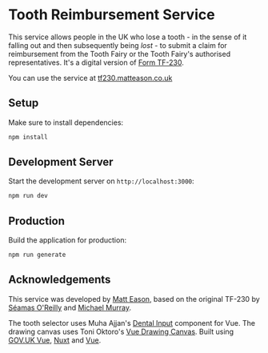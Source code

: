 # Tooth Reimbursement Service

This service allows people in the UK who lose a tooth - in the sense of it falling out and then subsequently being _lost_ -
to submit a claim for reimbursement from the Tooth Fairy or the Tooth Fairy's authorised representatives. It's a digital version of [Form TF-230](https://bsky.app/profile/seamas.bsky.social/post/3lkih6dkek222).

You can use the service at [tf230.matteason.co.uk](tf230.matteason.co.uk/)

## Setup

Make sure to install dependencies:

```bash
npm install
```

## Development Server

Start the development server on `http://localhost:3000`:

```bash
npm run dev
```

## Production

Build the application for production:

```bash
npm run generate
```

## Acknowledgements

This service was developed by [Matt Eason](https://matteason.co.uk), based on the original TF-230 by [Séamas O'Reilly](https://bsky.app/profile/seamas.bsky.social) and [Michael Murray](https://bsky.app/profile/yarrumm.bsky.social).

The tooth selector uses Muha Ajjan's [Dental Input](https://gitlab.com/isword/dental-input) component for Vue.
The drawing canvas uses Toni Oktoro's [Vue Drawing Canvas](https://github.com/razztyfication/vue-drawing-canvas).
Built using [GOV.UK Vue](https://github.com/govuk-vue/govuk-vue), [Nuxt](https://nuxt.com/) and [Vue](https://vuejs.org/).
